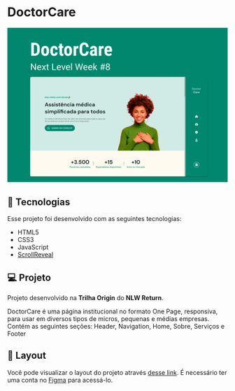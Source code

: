 # DoctorCare

![Preview](./.github/preview.jpg)

## 🚀 Tecnologias

Esse projeto foi desenvolvido com as seguintes tecnologias:

- HTML5
- CSS3
- JavaScript
- [ScrollReveal](https://scrollrevealjs.org)

## 💻 Projeto

Projeto desenvolvido na **Trilha Origin** do **NLW Return**.

DoctorCare é uma página institucional no formato One Page, responsiva, para usar em diversos tipos de micros, pequenas e médias empresas. Contém as seguintes seções: Header, Navigation, Home, Sobre, Serviços e Footer

## 🎨 Layout

Você pode visualizar o layout do projeto através [desse link](https://www.figma.com/community/file/1102912263666619803). É necessário ter uma conta no [Figma](https://www.figma.com) para acessá-lo.